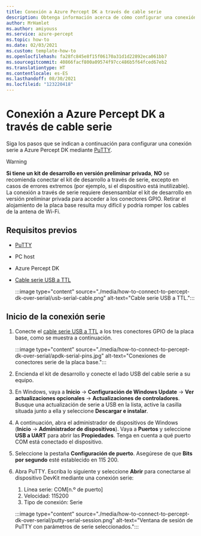 ```yaml
---
title: Conexión a Azure Percept DK a través de cable serie
description: Obtenga información acerca de cómo configurar una conexión serie a Azure Percept DK con un cable serie de USB a TTL.
author: MrHamlet
ms.author: amiyouss
ms.service: azure-percept
ms.topic: how-to
ms.date: 02/03/2021
ms.custom: template-how-to
ms.openlocfilehash: fa28fc845e8f15f06170a31d1d22892eca061bb7
ms.sourcegitcommit: 40866facf800a09574f97cc486b5f64fced67eb2
ms.translationtype: HT
ms.contentlocale: es-ES
ms.lasthandoff: 08/30/2021
ms.locfileid: "123220418"
---
```

# <a name="connect-to-azure-percept-dk-over-serial"></a>Conexión a Azure Percept DK a través de cable serie

Siga los pasos que se indican a continuación para configurar una conexión serie a Azure Percept DK mediante [PuTTY](https://www.chiark.greenend.org.uk/~sgtatham/putty/latest.html).

> [!WARNING]
> **Si tiene un kit de desarrollo en versión preliminar privada**, **NO** se recomienda conectar el kit de desarrollo a través de serie, excepto en casos de errores extremos (por ejemplo, si el dispositivo está inutilizable). La conexión a través de serie requiere desensamblar el kit de desarrollo en versión preliminar privada para acceder a los conectores GPIO. Retirar el alojamiento de la placa base resulta muy difícil y podría romper los cables de la antena de Wi-Fi.

## <a name="prerequisites"></a>Requisitos previos

- [PuTTY](https://www.chiark.greenend.org.uk/~sgtatham/putty/latest.html)
- PC host
- Azure Percept DK
- [Cable serie USB a TTL](https://www.adafruit.com/product/954)

    :::image type="content" source="./media/how-to-connect-to-percept-dk-over-serial/usb-serial-cable.png" alt-text="Cable serie USB a TTL.":::

## <a name="start-the-serial-connection"></a>Inicio de la conexión serie

1. Conecte el [cable serie USB a TTL](https://www.adafruit.com/product/954) a los tres conectores GPIO de la placa base, como se muestra a continuación.

    :::image type="content" source="./media/how-to-connect-to-percept-dk-over-serial/apdk-serial-pins.jpg" alt-text="Conexiones de conectores serie de la placa base.":::

1. Encienda el kit de desarrollo y conecte el lado USB del cable serie a su equipo.

1. En Windows, vaya a **Inicio** -> **Configuración de Windows Update** -> **Ver actualizaciones opcionales** -> **Actualizaciones de controladores**. Busque una actualización de serie a USB en la lista, active la casilla situada junto a ella y seleccione **Descargar e instalar**.  

1. A continuación, abra el administrador de dispositivos de Windows (**Inicio** -> **Administrador de dispositivos**). Vaya a **Puertos** y seleccione **USB a UART** para abrir las **Propiedades**. Tenga en cuenta a qué puerto COM está conectado el dispositivo.

1. Seleccione la pestaña **Configuración de puerto**. Asegúrese de que **Bits por segundo** esté establecido en 115 200.

1. Abra PuTTY. Escriba lo siguiente y seleccione **Abrir** para conectarse al dispositivo DevKit mediante una conexión serie:

    1. Línea serie: COM[n.º de puerto]
    1. Velocidad: 115200
    1. Tipo de conexión: Serie

    :::image type="content" source="./media/how-to-connect-to-percept-dk-over-serial/putty-serial-session.png" alt-text="Ventana de sesión de PuTTY con parámetros de serie seleccionados.":::
